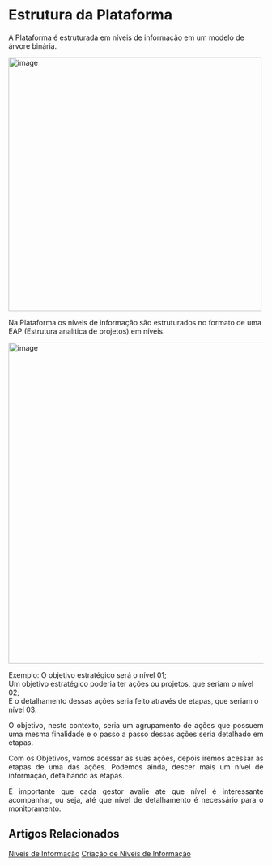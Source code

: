 # Estrutura da Plataforma

A Plataforma é estruturada em níveis de informação em um modelo de árvore binária.

<img width="500" height="500" alt="image" src="https://github.com/user-attachments/assets/d6b84c16-1d31-4246-987a-0ccd4439b92c" />

Na Plataforma os níveis de informação são estruturados no formato de uma EAP (Estrutura analítica de projetos) em níveis.

<img width="1255" height="633" alt="image" src="https://github.com/user-attachments/assets/8cd4bec1-0cba-43e3-8a06-2c73ad75bdc4" />

Exemplo: O objetivo estratégico será o nível 01;  
Um objetivo estratégico poderia ter ações ou projetos, que seriam o nível 02;  
E o detalhamento dessas ações seria feito através de etapas, que seriam o nível 03.

<p style="text-align: justify;">O objetivo, neste contexto, seria um agrupamento de ações que possuem uma mesma finalidade e o passo a passo dessas ações seria detalhado em etapas.</p>

<p style="text-align: justify;">Com os Objetivos, vamos acessar as suas ações, depois iremos acessar as etapas de uma das ações. Podemos ainda, descer mais um nível de informação, detalhando as etapas.</p>

<p style="text-align: justify;">É importante que cada gestor avalie até que nível é interessante acompanhar, ou seja, até que nível de detalhamento é necessário para o monitoramento.</p>

## Artigos Relacionados
[Níveis de Informação](docs/2_Níveis_de_Informação.md)
[Criação de Níveis de Informação](docs/2.1_Criação_dos_Níveis_(N1,_N2,_N3,_N4,_N5_e_N6).md)
